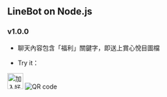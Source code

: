 ## LineBot on Node.js

### v1.0.0

* 聊天內容包含「福利」關鍵字，即送上賞心悅目圖檔

* Try it：

<a href="https://line.me/R/ti/p/%40mwr1028t"><img height="36" border="0" alt="加入好友" src="https://scdn.line-apps.com/n/line_add_friends/btn/zh-Hant.png"></a>
![QR code](http://qr-official.line.me/L/RnBHjyEsXA.png)

